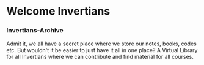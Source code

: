 # Welcome Invertians 
### Invertians-Archive
Admit it, we all have a secret place where we store our notes, books, codes etc. But wouldn't it be easier to just have it all in one place? A Virtual Library for all Invertians where we can contribute and find material for all courses.

